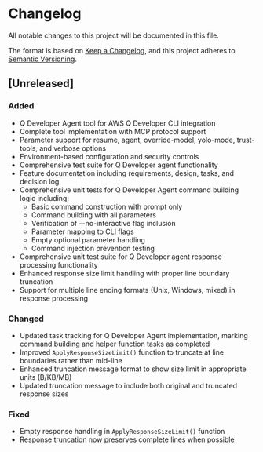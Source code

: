 # Changelog

All notable changes to this project will be documented in this file.

The format is based on [Keep a Changelog](https://keepachangelog.com/en/1.0.0/),
and this project adheres to [Semantic Versioning](https://semver.org/spec/v2.0.0.html).

## [Unreleased]

### Added
- Q Developer Agent tool for AWS Q Developer CLI integration
- Complete tool implementation with MCP protocol support
- Parameter support for resume, agent, override-model, yolo-mode, trust-tools, and verbose options
- Environment-based configuration and security controls
- Comprehensive test suite for Q Developer agent functionality
- Feature documentation including requirements, design, tasks, and decision log
- Comprehensive unit tests for Q Developer Agent command building logic including:
  - Basic command construction with prompt only
  - Command building with all parameters
  - Verification of --no-interactive flag inclusion
  - Parameter mapping to CLI flags
  - Empty optional parameter handling
  - Command injection prevention testing
- Comprehensive unit test suite for Q Developer agent response processing functionality
- Enhanced response size limit handling with proper line boundary truncation
- Support for multiple line ending formats (Unix, Windows, mixed) in response processing

### Changed
- Updated task tracking for Q Developer Agent implementation, marking command building and helper function tasks as completed
- Improved `ApplyResponseSizeLimit()` function to truncate at line boundaries rather than mid-line
- Enhanced truncation message format to show size limit in appropriate units (B/KB/MB)
- Updated truncation message to include both original and truncated response sizes

### Fixed
- Empty response handling in `ApplyResponseSizeLimit()` function
- Response truncation now preserves complete lines when possible